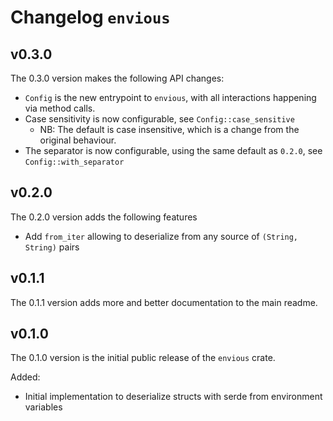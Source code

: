 # Changelog `envious`

## v0.3.0

The 0.3.0 version makes the following API changes:

- `Config` is the new entrypoint to `envious`, with all interactions happening via method calls.
- Case sensitivity is now configurable, see `Config::case_sensitive`
    - NB: The default is case insensitive, which is a change from the original behaviour.
- The separator is now configurable, using the same default as `0.2.0`, see `Config::with_separator`

## v0.2.0

The 0.2.0 version adds the following features

- Add `from_iter` allowing to deserialize from any source of `(String, String)` pairs

## v0.1.1

The 0.1.1 version adds more and better documentation to the main readme.

## v0.1.0

The 0.1.0 version is the initial public release of the `envious` crate.

Added:

- Initial implementation to deserialize structs with serde from environment variables
